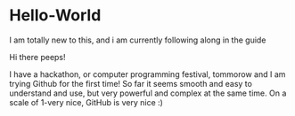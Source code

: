 # Hello-World
I am totally new to this,  and i am currently following along in the guide


Hi there peeps!

I have a hackathon, or computer programming festival, tommorow and I am trying Github for the first time! So far it seems smooth and easy to understand and use, but very powerful and complex at the same time. On a scale of 1-very nice, GitHub is very nice :)
